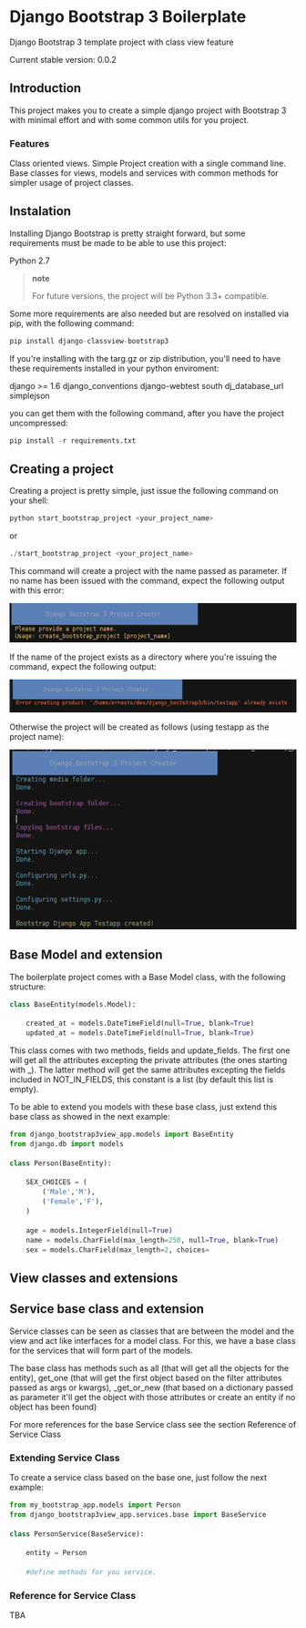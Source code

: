 Django Bootstrap 3 Boilerplate
===========================

Django Bootstrap 3 template project with class view feature

Current stable version: 0.0.2

## Introduction

This project makes you to create a simple django project with Bootstrap 3 with minimal effort and with some common utils
for you project.

### Features

Class oriented views.
Simple Project creation with a single command line.
Base classes for views, models and services with common methods for simpler usage of project classes.

## Instalation

Installing Django Bootstrap is pretty straight forward, but some requirements must be made to be able to use this project:

Python 2.7

> **note**
>
> For future versions, the project will be Python 3.3+ compatible.

Some more requirements are also needed but are resolved on installed via pip, with the following command:

```python
pip install django-classview-bootstrap3
```

If you're installing with the targ.gz or zip distribution, you'll need to have these requirements installed in your python enviroment:

django >= 1.6
django_conventions
django-webtest
south
dj_database_url
simplejson

you can get them with the following command, after you have the project uncompressed:

```python
pip install -r requirements.txt
```

## Creating a project

Creating a project is pretty simple, just issue the following command on your shell:



```python
python start_bootstrap_project <your_project_name>
```
or

```python
./start_bootstrap_project <your_project_name>
```

This command will create a project with the name passed as parameter. If no name has been issued with the command, expect
the following output with this error:

![IMAGE](/doc/images/no_project_name.png)

If the name of the project exists as a directory where you're issuing the command, expect the following output:

![IMAGE](/doc/images/existing_project_name.png)

Otherwise the project will be created as follows (using testapp as the project name):

![IMAGE](/doc/images/correct_project_name.png)

## Base Model and extension

The boilerplate project comes with a Base Model class, with the following structure:

```python
class BaseEntity(models.Model):

    created_at = models.DateTimeField(null=True, blank=True)
    updated_at = models.DateTimeField(null=True, blank=True)
```

This class comes with two methods, fields and update_fields. The first one will get all the attributes excepting the
private attributes (the ones starting with _). The latter method will get the same attributes excepting the fields
included in NOT_IN_FIELDS, this constant is a list (by default this list is empty).

To be able to extend you models with these base class, just extend this base class as showed in the next example:

```python
from django_bootstrap3view_app.models import BaseEntity
from django.db import models

class Person(BaseEntity):

    SEX_CHOICES = (
        ('Male','M'),
        ('Female','F'),
    )

    age = models.IntegerField(null=True)
    name = models.CharField(max_length=250, null=True, blank=True)
    sex = models.CharField(max_length=2, choices=
```

## View classes and extensions



## Service base class and extension

Service classes can be seen as classes that are between the model and the view and act like interfaces for a model class.
For this, we have a base class for the services that will form part of the models.

The base class has methods such as all (that will get all the objects for the entity), get_one (that will get the first
object based on the filter attributes passed as args or kwargs), _get_or_new (that based on a dictionary passed as parameter
it'll get the object with those attributes or create an entity if no object has been found)

For more references for the base Service class see the section Reference of Service Class

### Extending Service Class

To create a service class based on the base one, just follow the next example:

```python
from my_bootstrap_app.models import Person
from django_bootstrap3view_app.services.base import BaseService

class PersonService(BaseService):

    entity = Person

    #define methods for you service.

```

### Reference for Service Class

TBA

